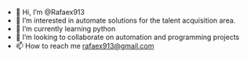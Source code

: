 - 👋 Hi, I’m @Rafaex913
- 👀 I’m interested in automate solutions for the talent acquisition area.
- 🌱 I’m currently learning python
- 💞️ I’m looking to collaborate on automation and programming projects
- 📫 How to reach me rafaex913@gmail.com

<!---
Rafaex913/Rafaex913 is a ✨ special ✨ repository because its `README.md` (this file) appears on your GitHub profile.
You can click the Preview link to take a look at your changes.
--->
